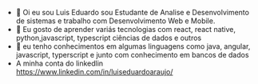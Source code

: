 - 👋 Oi eu sou Luis Eduardo sou Estudante de Analise e Desenvolvimento de sistemas e trabalho com Desenvolvimento Web e Mobile.
- 👀 Eu gosto de aprender variás tecnologias com react, react native, python,javascript, typescript ciências de dados e outros
- 🌱 eu tenho conhecimentos em algumas linguagens como java, angular, javascript, typerscript e junto com conhecimento em bancos de dados
- A minha conta do linkedlin https://www.linkedin.com/in/luiseduardoaraujo/
